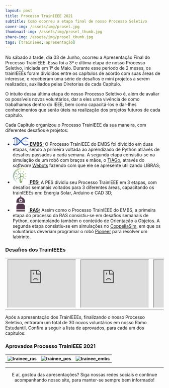 ```yaml
---
layout: post
title: Processo TrainIEEE 2021
subtitle: Como ocorreu a etapa final de nosso Processo Seletivo
cover-img: /assets/img/prosel.jpg
thumbnail-img: /assets/img/prosel_thumb.jpg
share-img: /assets/img/prosel_thumb.jpg
tags: [trainieee, apresentação]
---
```


No sábado à tarde, dia 03 de Junho, ocorreu a Apresentação Final do Processo TrainIEEE. Essa foi a 3ª e última etapa de nosso Processo Seletivo, iniciada em 1ª de Maio. Durante esse período de 2 meses, os trainIEEEs foram divididos entre os capítulos de acordo com suas áreas de interesse, e receberam uma série de desafios e mini projetos a serem realizados, auxiliados pelas Diretorias de cada Capítulo.

O intuito dessa última etapa do nosso Processo Seletivo é, além de avaliar os possíveis novos voluntários, dar a eles uma vivência de como trabalhamos dentro do IEEE, bem como capacitá-los e dar-lhes conhecimentos que serão úteis na realização dos projetos futuros de cada capítulo.

Cada Capítulo organizou o Processo TrainIEEE da sua maneira, com diferentes desafios e projetos:

- [<img src="/assets/img/embs_logo.png" alt="drawing" width="50"/> **EMBS:**](https://ieeecimatec.github.io/embscimatec/) O Processo TrainIEEE do EMBS foi dividido em duas etapas, sendo a primeira voltada ao aprendizado de Python através de desafios passados a cada semana. A segunda etapa consistiu-se na simulação de um robô com braços e mãos, o [TIAGo](https://pal-robotics.com/robots/tiago/), através do *software* [Webots](https://cyberbotics.com/) fazendo com que ele se apresente utilizando LIBRAS;
- [<img src="/assets/img/pes_logo.png" alt="drawing" width="50"/> **PES:**](https://ieeecimatec.github.io/pescimatec/) A PES dividiu seu Processo TrainIEEE em 3 etapas, com desafios semanais voltados para 3 diferentes áreas, capacitando os trainIEEEs em: Energia Solar, Arduino e CAD 3D;
- [<img src="/assets/img/ras_logo.png" alt="drawing" width="50"/> **RAS:**](https://ieeecimatec.github.io/rascimatec/) Assim como o Processo TrainIEEE do EMBS, a primeira etapa do processo da RAS consistiu-se em desafios semanais de Python, contemplando também o conteúdo de Orientação a Objetos. A segunda etapa consistiu-se em simulações no [CoppeliaSim](https://www.coppeliarobotics.com/), em que os voluntários deveriam programar o robô [Pioneer](https://www.generationrobots.com/en/402395-robot-mobile-pioneer-3-dx.html) para resolver um labirinto.

### Desafios dos TrainIEEEs
<div class="row">
  <div class="col-xl-auto offset-xl-0 col-lg-4 offset-lg-0 mobile-side-scroller">
    <table class="table-borderless highlight">
        <tr>
          <th><center><iframe allow="fullscreen;" width="214" src="https://www.youtube.com/embed/tgbNymZ7vqY"></iframe></center></th>
          <th><center><iframe allow="fullscreen;" width="214" src="https://www.youtube.com/embed/tgbNymZ7vqY"></iframe></center></th>
          <th><center><iframe allow="fullscreen;" width="214" src="https://www.youtube.com/embed/tgbNymZ7vqY"></iframe></center></th>
        </tr>
    </table>
  </div>
</div>

Após a apresentação dos TrainIEEEs, finalizando o nosso Processo Seletivo, entraram um total de 30 novos voluntários em nosso Ramo Estudantil. Confira a seguir a lista de aprovados, para cada um dos capítulos:

### Aprovados Processo TrainIEEE 2021
<div class="row">
  <div class="col-xl-auto offset-xl-0 col-lg-4 offset-lg-0 mobile-side-scroller">
    <table class="table-borderless highlight">
        <tr>
          <th><center><img width="214" src="{{ 'assets/img/trainees_ras_21.jpg' | relative_url }}" alt="trainee_ras"/></center></th>
          <th><center><img width="214" src="{{ 'assets/img/trainees_pes_21.jpg' | relative_url }}" alt="trainee_pes"/></center></th>
          <th><center><img width="214" src="{{ 'assets/img/trainees_embs_21.jpg' | relative_url }}" alt="trainee_embs"/></center></th>
        </tr>
    </table>
  </div>
</div>

---
<p style="text-align: center;">
E aí, gostou das apresentações?
Siga nossas redes sociais e continue acompanhando nosso site, para manter-se sempre bem informado!
</p>
